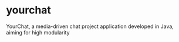 yourchat
========

YourChat, a media-driven chat project application developed in Java, aiming for high modularity
